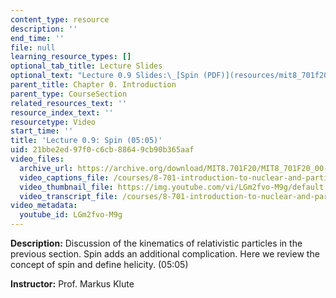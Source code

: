 ```yaml
---
content_type: resource
description: ''
end_time: ''
file: null
learning_resource_types: []
optional_tab_title: Lecture Slides
optional_text: "Lecture 0.9 Slides:\_[Spin (PDF)](resources/mit8_701f20_lec0-9)"
parent_title: Chapter 0. Introduction
parent_type: CourseSection
related_resources_text: ''
resource_index_text: ''
resourcetype: Video
start_time: ''
title: 'Lecture 0.9: Spin (05:05)'
uid: 21bbe2ed-97f0-c6cb-8864-9cb90b365aaf
video_files:
  archive_url: https://archive.org/download/MIT8.701F20/MIT8_701F20_00-09_Spin_300k.mp4
  video_captions_file: /courses/8-701-introduction-to-nuclear-and-particle-physics-fall-2020/059f2c74e64e5195b06d4bed74bf8953_LGm2fvo-M9g.vtt
  video_thumbnail_file: https://img.youtube.com/vi/LGm2fvo-M9g/default.jpg
  video_transcript_file: /courses/8-701-introduction-to-nuclear-and-particle-physics-fall-2020/03c41c531eb0c5085ccd8c25ef7955e3_LGm2fvo-M9g.pdf
video_metadata:
  youtube_id: LGm2fvo-M9g
---
```


**Description:** Discussion of the kinematics of relativistic particles in the previous section. Spin adds an additional complication. Here we review the concept of spin and define helicity. (05:05)

**Instructor:** Prof. Markus Klute